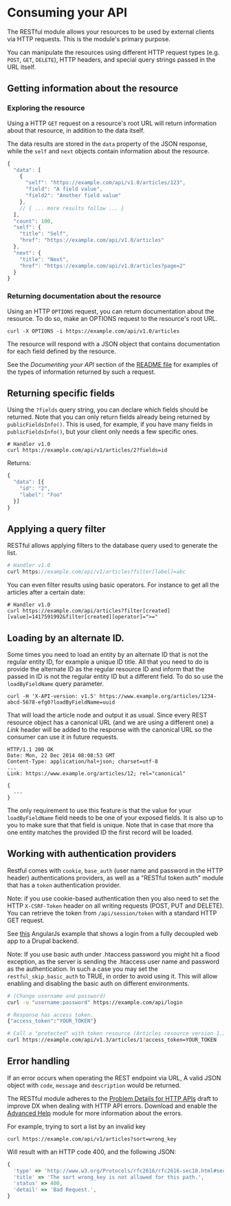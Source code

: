 # Consuming your API

The RESTful module allows your resources to be used by external clients via
HTTP requests.  This is the module's primary purpose.

You can manipulate the resources using different HTTP request types
(e.g. `POST`, `GET`, `DELETE`), HTTP headers, and special query strings
passed in the URL itself.


## Getting information about the resource


### Exploring the resource

Using a HTTP `GET` request on a resource's root URL will return information
about that resource, in addition to the data itself.

The data results are stored in the `data` property of the JSON response, while
the `self` and `next` objects contain information about the resource.

```javascript
{
  "data": [
    {
      "self": "https://example.com/api/v1.0/articles/123",
      "field": "A field value",
      "field2": "Another field value"
    },
    // { ... more results follow ... }
  ],
  "count": 100,
  "self": {
    "title": "Self",
    "href": "https://example.com/api/v1.0/articles"
  },
  "next": {
    "title": "Next",
    "href": "https://example.com/api/v1.0/articles?page=2"
  }
}
```


### Returning documentation about the resource

Using an HTTP `OPTIONS` request, you can return documentation about the
resource.  To do so, make an OPTIONS request to the resource's root URL.

```shell
curl -X OPTIONS -i https://example.com/api/v1.0/articles
```

The resource will respond with a JSON object that contains documentation for
each field defined by the resource.

See the _Documenting your API_ section of the [README file](../README.md)
for examples of the types of information returned by such a request.


## Returning specific fields
Using the ``?fields`` query string, you can declare which fields should be
returned.  Note that you can only return fields already being returned by
`publicFieldsInfo()`.  This is used, for example, if you have many fields
in `publicFieldsInfo()`, but your client only needs a few specific ones.

```shell
# Handler v1.0
curl https://example.com/api/v1/articles/2?fields=id
```

Returns:

```javascript
{
  "data": [{
    "id": "2",
    "label": "Foo"
  }]
}
```


## Applying a query filter
RESTful allows applying filters to the database query used to generate the list.

```php
# Handler v1.0
curl https://example.com/api/v1/articles?filter[label]=abc
```

You can even filter results using basic operators. For instance to get all the
articles after a certain date:

```shell
# Handler v1.0
curl https://example.com/api/articles?filter[created][value]=1417591992&filter[created][operator]=">="
```

## Loading by an alternate ID.
Some times you need to load an entity by an alternate ID that is not the regular
entity ID, for example a unique ID title. All that you need to do is provide the
alternate ID as the regular resource ID and inform that the passed in ID is not
the regular entity ID but a different field. To do so use the `loadByFieldName`
query parameter.

```
curl -H 'X-API-version: v1.5' https://www.example.org/articles/1234-abcd-5678-efg0?loadByFieldName=uuid
```

That will load the article node and output it as usual. Since every REST
resource object has a canonical URL (and we are using a different one) a _Link_
header will be added to the response with the canonical URL so the consumer can
use it in future requests.

```
HTTP/1.1 200 OK
Date: Mon, 22 Dec 2014 08:08:53 GMT
Content-Type: application/hal+json; charset=utf-8
...
Link: https://www.example.org/articles/12; rel="canonical"

{
  ...
}
```

The only requirement to use this feature is that the value for your
`loadByFieldName` field needs to be one of your exposed fields. It is also up to
you to make sure that that field is unique. Note that in case that more tha one
entity matches the provided ID the first record will be loaded.

## Working with authentication providers
Restful comes with ``cookie``, ``base_auth`` (user name and password in the HTTP
header) authentications providers, as well as a "RESTful token auth" module that
 has a `token` authentication provider.

Note: if you use cookie-based authentication then you also need to set the
HTTP ``X-CSRF-Token`` header on all writing requests (POST, PUT and DELETE).
You can retrieve the token from ``/api/session/token`` with a standard HTTP
GET request.

See [this](https://github.com/Gizra/angular-restful-auth) AngularJs example that shows a login from a fully decoupled web app
to a Drupal backend.

Note: If you use basic auth under .htaccess password you might hit a flood exception, as the server is sending the .htaccess user name and password
 as the authentication. In such a case you may set the ``restful_skip_basic_auth`` to TRUE, in order to avoid using it. This will allow
 enabling and disabling the basic auth on different environments.

```bash
# (Change username and password)
curl -u "username:password" https://example.com/api/login

# Response has access token.
{"access_token":"YOUR_TOKEN"}

# Call a "protected" with token resource (Articles resource version 1.3 in "Restful example")
curl https://example.com/api/v1.3/articles/1?access_token=YOUR_TOKEN
```

## Error handling
If an error occurs when operating the REST endpoint via URL, A valid JSON object
 with ``code``, ``message`` and ``description`` would be returned.

The RESTful module adheres to the [Problem Details for HTTP
APIs](http://tools.ietf.org/html/draft-nottingham-http-problem-06) draft to
improve DX when dealing with HTTP API errors. Download and enable the [Advanced
Help](https://drupal.org/project/advanced_help) module for more information
about the errors.

For example, trying to sort a list by an invalid key

```shell
curl https://example.com/api/v1/articles?sort=wrong_key
```

Will result with an HTTP code 400, and the following JSON:

```javascript
{
  'type' => 'http://www.w3.org/Protocols/rfc2616/rfc2616-sec10.html#sec10.4.1',
  'title' => 'The sort wrong_key is not allowed for this path.',
  'status' => 400,
  'detail' => 'Bad Request.',
}
```
